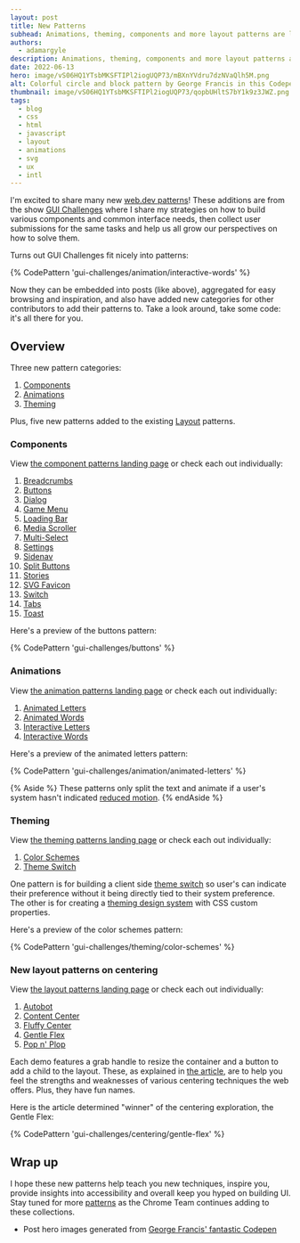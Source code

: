 ```yaml
---
layout: post
title: New Patterns
subhead: Animations, theming, components and more layout patterns are live and ready to help kick start or inspire your UI and UX.
authors:
  - adamargyle
description: Animations, theming, components and more layout patterns are live and ready to help kick start or inspire your UI and UX.
date: 2022-06-13
hero: image/vS06HQ1YTsbMKSFTIPl2iogUQP73/mBXnYVdru7dzNVaQlh5M.png
alt: Colorful circle and block pattern by George Francis in this Codepen https://codepen.io/georgedoescode/pen/OJjoymK
thumbnail: image/vS06HQ1YTsbMKSFTIPl2iogUQP73/qopbUHltS7bY1k9z3JWZ.png
tags:
  - blog
  - css
  - html
  - javascript
  - layout
  - animations
  - svg
  - ux
  - intl
---
```


I'm excited to share many new [web.dev patterns](/patterns/)! These additions
are from the show [GUI Challenges](/shows/gui-challenges/) where I share
my strategies on how to build various components and common interface needs,
then collect user submissions for the same tasks and help us all grow our
perspectives on how to solve them.

Turns out GUI Challenges fit nicely into patterns:

{% CodePattern 'gui-challenges/animation/interactive-words' %}

Now they can be embedded into posts (like above), aggregated for easy browsing
and inspiration, and also have added new categories for other contributors to
add their patterns to. Take a look around, take some code: it's all there for
you.

## Overview

Three new pattern categories:

1. [Components](#components)
1. [Animations](#animations)
1. [Theming](#theming)

Plus, five new patterns added to the existing
[Layout](#new-layout-patterns-on-centering) patterns.

### Components

View [the component patterns landing page](/patterns/components/) or check each
out individually:

1. [Breadcrumbs](/patterns/components/breadcrumbs/)
1. [Buttons](/patterns/components/buttons/)
1. [Dialog](/patterns/components/dialog/)
1. [Game Menu](/patterns/components/game-menu/)
1. [Loading Bar](/patterns/components/loading-bar/)
1. [Media Scroller](/patterns/components/media-scroller/)
1. [Multi-Select](/patterns/components/multi-select/)
1. [Settings](/patterns/components/settings/)
1. [Sidenav](/patterns/components/sidenav/)
1. [Split Buttons](/patterns/components/split-buttons/)
1. [Stories](/patterns/components/stories/)
1. [SVG Favicon](/patterns/components/svg-favicon/)
1. [Switch](/patterns/components/switch/)
1. [Tabs](/patterns/components/tabs/)
1. [Toast](/patterns/components/toast/)

Here's a preview of the buttons pattern:

{% CodePattern 'gui-challenges/buttons' %}

### Animations

View [the animation patterns landing page](/patterns/animation/) or check each
out individually:

1. [Animated Letters](/patterns/animations/animated-letters/)
1. [Animated Words](/patterns/animations/animated-words/)
1. [Interactive Letters](/patterns/animations/interactive-letters/)
1. [Interactive Words](/patterns/animations/interactive-words/)

Here's a preview of the animated letters pattern:

{% CodePattern 'gui-challenges/animation/animated-letters' %}

{% Aside %}
These patterns only split the text and animate if a user's system hasn't
indicated [reduced
motion](https://developer.mozilla.org/docs/Web/CSS/@media/prefers-reduced-motion).
{% endAside %}

### Theming

View [the theming patterns landing page](/patterns/theming/) or check each out
individually:

1. [Color Schemes](/patterns/theming/color-schemes/)
1. [Theme Switch](/patterns/theming/theme-switch/)

One pattern is for building a client side [theme
switch](/building-a-theme-switch-component/) so user's can indicate their
preference without it being directly tied to their system preference. The other
is for creating a [theming design system](/building-a-color-scheme/) with CSS
custom properties.

Here's a preview of the color schemes pattern:

{% CodePattern 'gui-challenges/theming/color-schemes' %}

### New layout patterns on centering

View [the layout patterns landing page](/patterns/layouts/) or check each out
individually:

1. [Autobot](/patterns/layout/autobot/)
1. [Content Center](/patterns/layout/content-center/)
1. [Fluffy Center](/patterns/layout/fluffy-center/)
1. [Gentle Flex](/patterns/layout/gentle-flex/)
1. [Pop n' Plop](/patterns/layout/pop-n-plop/)

Each demo features a grab handle to resize the container and a button to add a
child to the layout. These, as explained in [the article](/centering-in-css/),
are to help you feel the strengths and weaknesses of various centering
techniques the web offers. Plus, they have fun names.

Here is the article determined "winner" of the centering exploration, the Gentle
Flex:

{% CodePattern 'gui-challenges/centering/gentle-flex' %}

## Wrap up

I hope these new patterns help teach you new techniques, inspire you, provide
insights into accessibility and overall keep you hyped on building UI. Stay
tuned for more [patterns](/patterns/) as the Chrome Team continues adding to
these collections.

- Post hero images generated from [George Francis' fantastic
  Codepen](https://codepen.io/georgedoescode/pen/OJjoymK)
